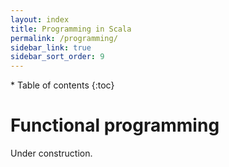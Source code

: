 ```yaml
---
layout: index
title: Programming in Scala
permalink: /programming/
sidebar_link: true
sidebar_sort_order: 9
---
```


<div id="toc-wrapper" markdown="1">
* Table of contents
{:toc}
</div>


# Functional programming

Under construction.

